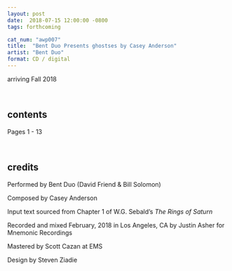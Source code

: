 ```yaml
---
layout: post
date:  2018-07-15 12:00:00 -0800
tags: forthcoming

cat_num: "awp007"
title:  "Bent Duo Presents ghostses by Casey Anderson"
artist: "Bent Duo"
format: CD / digital
---
```


arriving Fall 2018

<br/>

## contents

Pages 1 - 13

<br/>

## credits

Performed by Bent Duo (David Friend & Bill Solomon)

Composed by Casey Anderson

Input text sourced from Chapter 1 of W.G. Sebald’s *The Rings of Saturn*

Recorded and mixed February, 2018 in Los Angeles, CA by Justin Asher for Mnemonic Recordings

Mastered by Scott Cazan at EMS

Design by Steven Ziadie
